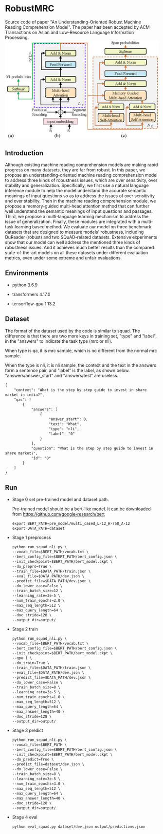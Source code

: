 # RobustMRC
Source code of paper "An Understanding-Oriented Robust Machine Reading Comprehension Model". The paper has been accepted by ACM Transactions on Asian and Low-Resource Language Information Processing.
![framework](framework.png)
## Introduction
Although existing machine reading comprehension models are making rapid progress on many datasets, they are far from robust. In this paper, we propose an understanding-oriented machine reading comprehension model to address three kinds of robustness issues, which are over sensitivity, over stability and generalization. Specifically, we first use a natural language inference module to help the model understand the accurate semantic meanings of input questions so as to address the issues of over sensitivity and over stability. Then in the machine reading comprehension module, we propose a memory-guided multi-head attention method that can further well understand the semantic meanings of input questions and passages. Third, we propose a multi-language learning mechanism to address the issue of generalization. Finally, these modules are integrated with a multi-task learning based method. We evaluate our model on three benchmark datasets that are designed to measure models' robustness, including DuReader (robust) and two SQuAD-related datasets. Extensive experiments show that our model can well address the mentioned three kinds of robustness issues. And it achieves much better results than the compared state-of-the-art models on all these datasets under different evaluation metrics, even under some extreme and unfair evaluations.
## Environments
* python 3.6.9

* transformers 4.17.0

* tensorflow-gpu 1.13.2
## Dataset

The format of the dataset used by the code is similar to squad. The difference is that there are two more keys in training set, "type" and "label", in the "answers" to indicate the task type (mrc or nli).

When type is qa, it is mrc sample, which is no different from the normal mrc sample.

When the type is nli, it is nli sample, the context and the text in the answers form a sentence pair, and "label" is the label, as shown below. "answers/answer_start" and "answers/test" are useless.
```
{
    "context": "What is the step by step guide to invest in share market in india?",
    "qas": [
        {
            "answers": [
                {
                    "answer_start": 0,
                    "text": "What",
                    "type": "nli",
                    "label": "0"
                }
            ],
            "question": "What is the step by step guide to invest in share market?",
            "id": "0"
        }
    ]
}
```
## Run 
* Stage 0 set pre-trained model and dataset path.

    Pre-trained model should be a bert-like model. It can be downloaded from <https://github.com/google-research/bert>
    ```
    export BERT_PATH=pre_model/multi_cased_L-12_H-768_A-12
    export DATA_PATH=dataset
    ```
* Stage 1 preprocess 
    ```
    python run_squad_nli.py \
    --vocab_file=$BERT_PATH/vocab.txt \
    --bert_config_file=$BERT_PATH/bert_config.json \
    --init_checkpoint=$BERT_PATH/bert_model.ckpt \
    --do_prepro=True \
    --train_file=$DATA_PATH/train.json \
    --eval_file=$DATA_PATH/dev.json \
    --predict_file=$DATA_PATH/dev.json \
    --do_lower_case=False \
    --train_batch_size=12 \
    --learning_rate=3e-5 \
    --num_train_epochs=2.0 \
    --max_seq_length=512 \
    --max_query_length=64 \
    --doc_stride=128 \
    --output_dir=output/
    ```
* Stage 2 train
    ```
    python run_squad_nli.py \
    --vocab_file=$BERT_PATH/vocab.txt \
    --bert_config_file=$BERT_PATH/bert_config.json \
    --init_checkpoint=$BERT_PATH/bert_model.ckpt \
    --gpu 1 \
    --do_train=True \
    --train_file=$DATA_PATH/train.json \
    --eval_file=$DATA_PATH/dev.json \
    --predict_file=$DATA_PATH/dev.json \
    --do_lower_case=False \
    --train_batch_size=8 \
    --learning_rate=3e-5 \
    --num_train_epochs=1.0 \
    --max_seq_length=512 \
    --max_query_length=64 \
    --max_answer_length=40 \
    --doc_stride=128 \
    --output_dir=output/
    ```
* Stage 3 predict
    ```
    python run_squad_nli.py \
    --vocab_file=$BERT_PATH \
    --bert_config_file=$BERT_PATH/bert_config.json \
    --init_checkpoint=$BERT_PATH/bert_model.ckpt \
    --do_predict=True \
    --predict_file=dataset/dev.json \
    --do_lower_case=False \
    --train_batch_size=8 \
    --learning_rate=3e-5 \
    --num_train_epochs=3.0 \
    --max_seq_length=512 \
    --max_query_length=64 \
    --max_answer_length=40 \
    --doc_stride=128 \
    --output_dir=output/ 
    ```
* Stage 4 eval
    ```
    python eval_squad.py dataset/dev.json output/predictions.json
    ```

